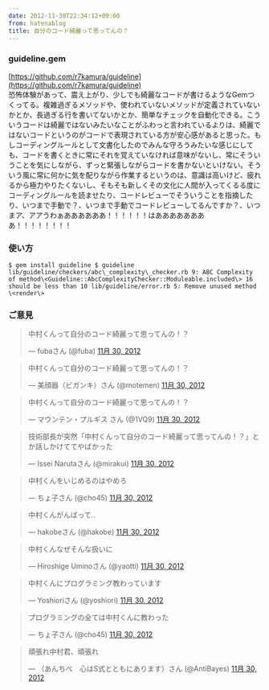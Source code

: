```yaml
---
date: 2012-11-30T22:34:12+09:00
from: hatenablog
title: 自分のコード綺麗って思ってんの？
---
```

### guideline.gem

[https://github.com/r7kamura/guideline](https://github.com/r7kamura/guideline)  
恐怖体験があって、震え上がり、少しでも綺麗なコードが書けるようなGemつくってる。複雑過ぎるメソッドや、使われていないメソッドが定義されていないかとか、長過ぎる行を書いてないかとか、簡単なチェックを自動化できる。こういうコードは綺麗ではないみたいなことがふわっと言われているよりは、綺麗ではないコードというのがコードで表現されている方が安心感があると思った。もしコーディングルールとして文書化したのでみんな守ろうみたいな感じにしても、コードを書くときに常にそれを覚えていなければ意味がないし、常にそういうことを気にしながら、ずっと緊張しながらコードを書かないといけない。そういう風に常に何かに気を配りながら作業するというのは、意識は高いけど、疲れるから極力やりたくないし、そもそも新しくその文化に人間が入ってくるる度にコーディングルールを読ませたり、コードレビューでそういうことを指摘したり、いつまで手動で？、いつまで手動でコードレビューしてるんですか？、いつまア、アアうわぁああああああ！！！！！！はああああああああ！！！！！！！！

### 使い方

```
$ gem install guideline $ guideline lib/guideline/checkers/abc\_complexity\_checker.rb 9: ABC Complexity of method\<Guideline::AbcComplexityChecker::Moduleable.included\> 16 should be less than 10 lib/guideline/error.rb 5: Remove unused method \<render\>
```

### ご意見

> 中村くんって自分のコード綺麗って思ってんの！？
> 
> — fubaさん (@fuba) [11月 30, 2012](https://twitter.com/fuba/status/274451044543631360)

<script src="//platform.twitter.com/widgets.js" charset="utf-8"></script>  

> 中村くんって自分のコード綺麗って思ってんの！？
> 
> — 美顔器（ビガンキ）さん (@motemen) [11月 30, 2012](https://twitter.com/motemen/status/274451665531305984)

<script src="//platform.twitter.com/widgets.js" charset="utf-8"></script>  

> 中村くんって自分のコード綺麗って思ってんの！？
> 
> — マウンテン・プルギス さん (@1VQ9) [11月 30, 2012](https://twitter.com/1VQ9/status/274452036915982337)

<script src="//platform.twitter.com/widgets.js" charset="utf-8"></script>  

> 技術部長が突然「中村くんって自分のコード綺麗って思ってんの！？」とか話しかけててやばかった
> 
> — Issei Narutaさん (@mirakui) [11月 30, 2012](https://twitter.com/mirakui/status/274450918836154368)

<script src="//platform.twitter.com/widgets.js" charset="utf-8"></script>  

> 中村くんをいじめるのはやめろ
> 
> — ちょ子さん (@cho45) [11月 30, 2012](https://twitter.com/cho45/status/274452327077924864)

<script src="//platform.twitter.com/widgets.js" charset="utf-8"></script>  

> 中村くんがんばって..
> 
> — hakobeさん (@hakobe) [11月 30, 2012](https://twitter.com/hakobe/status/274452439388803072)

<script src="//platform.twitter.com/widgets.js" charset="utf-8"></script>  

> 中村くんなぜそんな扱いに
> 
> — Hiroshige Uminoさん (@yaotti) [11月 30, 2012](https://twitter.com/yaotti/status/274453108145389568)

<script src="//platform.twitter.com/widgets.js" charset="utf-8"></script>  

> 中村くんにプログラミング教わっています
> 
> — Yoshioriさん (@yoshiori) [11月 30, 2012](https://twitter.com/yoshiori/status/274453188671860737)

<script src="//platform.twitter.com/widgets.js" charset="utf-8"></script>  

> プログラミングの全ては中村くんに教わった
> 
> — ちょ子さん (@cho45) [11月 30, 2012](https://twitter.com/cho45/status/274453576531726336)

<script src="//platform.twitter.com/widgets.js" charset="utf-8"></script>  

> 頑張れ中村君、頑張れ
> 
> — （あんちべ　心はS式とともにあります）さん (@AntiBayes) [11月 30, 2012](https://twitter.com/AntiBayes/status/274453695767400448)

<script src="//platform.twitter.com/widgets.js" charset="utf-8"></script>
